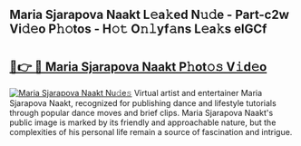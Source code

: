 ## Maria Sjarapova Naakt L𝚎a𝚔ed N𝚞𝚍e - Part-c2w Vi𝚍𝚎o P𝚑𝚘tos - H𝚘𝚝 O𝚗𝚕yf𝚊ns L𝚎a𝚔s elGCf

# <h2><a href="http://kfeman6.oniu.top/?m=Maria+Sjarapova+Naakt">🔗👉 🔴 Maria Sjarapova Naakt P𝚑ot𝚘𝚜 V𝚒d𝚎o</a></h2>

[![Maria Sjarapova Naakt Nu𝚍e𝚜](https://i.imgur.com/0qMVB7G.gif)](http://kfeman6.oniu.top/?m=Maria+Sjarapova+Naakt)
Virtual artist and entertainer Maria Sjarapova Naakt, recognized for publishing dance and lifestyle tutorials through popular dance moves and brief clips. Maria Sjarapova Naakt's public image is marked by its friendly and approachable nature, but the complexities of his personal life remain a source of fascination and intrigue.  
